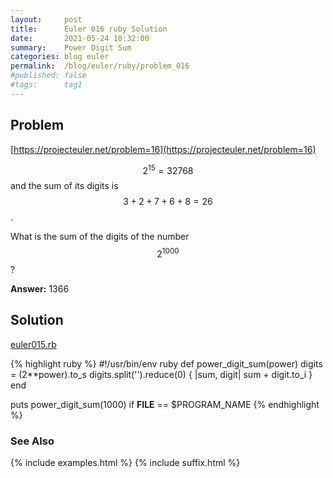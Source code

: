 ```yaml
---
layout:     post
title:      Euler 016 ruby Solution
date:       2021-05-24 10:32:00
summary:    Power Digit Sum
categories: blog euler
permalink:  /blog/euler/ruby/problem_016
#published: false
#tags:      tag1
---
```


## Problem

[https://projecteuler.net/problem=16](https://projecteuler.net/problem=16)

$$2^{15} = 32768$$ and the sum of its digits is $$3 + 2 + 7 + 6 + 8 = 26$$.

What is the sum of the digits of the number $$2^{1000}$$?

**Answer:** 1366

## Solution

[euler015.rb](https://gitlab.com/tvarley/euler/blob/master/ruby/lib/euler015.rb)

{% highlight ruby %}
#!/usr/bin/env ruby
def power_digit_sum(power)
  digits = (2**power).to_s
  digits.split('').reduce(0) { |sum, digit| sum + digit.to_i }
end

puts power_digit_sum(1000) if __FILE__ == $PROGRAM_NAME
{% endhighlight %}

### See Also
{% include examples.html %}
{% include suffix.html %}
